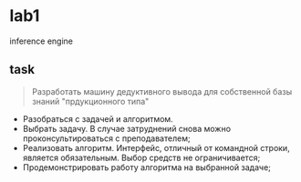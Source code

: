 # lab1
inference engine

## task
> Разработать машину дедуктивного вывода для собственной базы знаний "прдукционного типа"

* Разобраться с задачей и алгоритмом.
* Выбрать задачу. В случае затруднений снова можно проконсультироваться с преподавателем;
* Реализовать алгоритм. Интерфейс, отличный от командной строки, является обязательным. Выбор средств не ограничивается;
* Продемонстрировать работу алгоритма на выбранной задаче;

